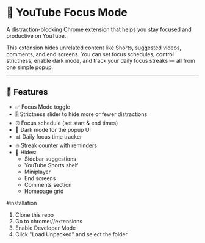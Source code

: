 # 🎯 YouTube Focus Mode

A distraction-blocking Chrome extension that helps you stay focused and productive on YouTube.

This extension hides unrelated content like Shorts, suggested videos, comments, and end screens. You can set focus schedules, control strictness, enable dark mode, and track your daily focus streaks — all from one simple popup.

---

## 🚀 Features

- ✅ Focus Mode toggle
- 🎚️ Strictness slider to hide more or fewer distractions
- ⏰ Focus schedule (set start & end times)
- 🌙 Dark mode for the popup UI
- 📊 Daily focus time tracker
- 🔥 Streak counter with reminders
- 🔕 Hides:
  - Sidebar suggestions
  - YouTube Shorts shelf
  - Miniplayer
  - End screens
  - Comments section
  - Homepage grid

#installation
1. Clone this repo
2. Go to chrome://extensions
3. Enable Developer Mode
4. Click "Load Unpacked" and select the folder


